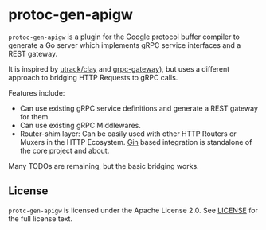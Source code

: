 # protoc-gen-apigw

`protoc-gen-apigw` is a plugin for the Google protocol buffer compiler to generate a Go server which implements gRPC service interfaces and a REST gateway.

It is inspired by [utrack/clay](https://github.com/utrack/clay) and [grpc-gateway](https://github.com/grpc-ecosystem/grpc-gateway)), but uses a different approach to bridging HTTP Requests to gRPC calls.

Features include:
 - Can use existing gRPC service definitions and generate a REST gateway for them.
 - Can use existing gRPC Middlewares.
 - Router-shim layer: Can be easily used with other HTTP Routers or Muxers in the HTTP Ecosystem.  [Gin](https://github.com/gin-gonic/gin) based integration is standalone of the core project and about.

Many TODOs are remaining, but the basic bridging works.

## License

`protc-gen-apigw` is licensed under the Apache License 2.0.  See [LICENSE](LICENSE) for the full license text.

